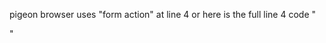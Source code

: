 pigeon browser uses "form action" at line 4 or here is the full line 4 code " <form action="https://www.google.com/search" method="GET" target="_blank">"
